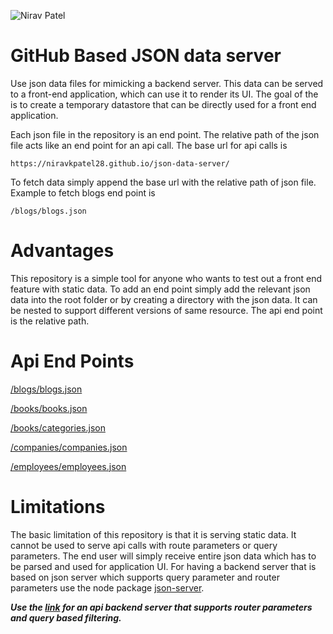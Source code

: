 ![Nirav Patel](https://cdn.fs.teachablecdn.com/mCT5A6Z1ReeavARaYGRD)

# GitHub Based JSON data server 

Use json data files for mimicking a backend server. This data can be served to a front-end application, which can use it to render its UI. The goal of the is to create a temporary datastore that can be directly used for a front end application. 

Each json file in the repository is an end point. The relative path of the json file acts like an end point for an api call. The base url for api calls is 

    https://niravkpatel28.github.io/json-data-server/
    
To fetch data simply append the base url with the relative path of json file. Example to fetch blogs end point is 

    /blogs/blogs.json

# Advantages 
This repository is a simple tool for anyone who wants to test out a front end feature with static data. To add an end point simply add the relevant json data into the root folder or by creating a directory with the json data. It can be nested to support different versions of same resource. The api end point is the relative path. 

# Api End Points
[/blogs/blogs.json](https://niravkpatel28.github.io/json-data-server/blogs/blogs.json)

[/books/books.json](https://niravkpatel28.github.io/json-data-server/books/books.json)

[/books/categories.json](https://niravkpatel28.github.io/json-data-server/books/categories.json)

[/companies/companies.json](https://niravkpatel28.github.io/json-data-server/companies/companies.json)

[/employees/employees.json](https://niravkpatel28.github.io/json-data-server/employees/employees.json)

# Limitations
The basic limitation of this repository is that it is serving static data. It cannot be used to serve api calls with route parameters or query parameters. The end user will simply receive entire json data which has to be parsed and used for application UI. 
For having a backend server that is based on json server which supports query parameter and router parameters use the node package [json-server](https://www.npmjs.com/package/json-server).

***Use the [link](https://github.com/niravkpatel28/heroku-json-data-server) for an api backend server that supports router parameters and query based filtering.***
